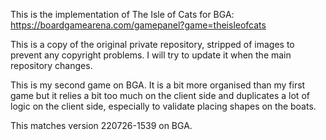 This is the implementation of The Isle of Cats for BGA:
https://boardgamearena.com/gamepanel?game=theisleofcats

This is a copy of the original private repository, stripped of images to
prevent any copyright problems. I will try to update it when the main
repository changes.

This is my second game on BGA. It is a bit more organised than my first game
but it relies a bit too much on the client side and duplicates a lot of logic
on the client side, especially to validate placing shapes on the boats.

This matches version 220726-1539 on BGA.
